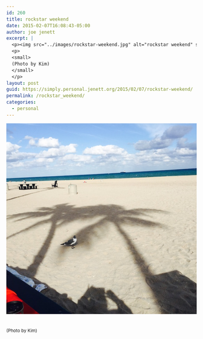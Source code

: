 ```yaml
---
id: 260
title: rockstar weekend
date: 2015-02-07T16:08:43-05:00
author: joe jenett
excerpt: |
  <p><img src="../images/rockstar-weekend.jpg" alt="rockstar weekend" style="border:none;" /></p>
  <p>
  <small>
  (Photo by Kim)
  </small>
  </p>
layout: post
guid: https://simply.personal.jenett.org/2015/02/07/rockstar-weekend/
permalink: /rockstar_weekend/
categories:
  - personal
---
```

<img src="../images/rockstar-weekend.jpg" alt="rockstar weekend" style="border:none;" />

<small><br /> (Photo by Kim)<br /> </small>